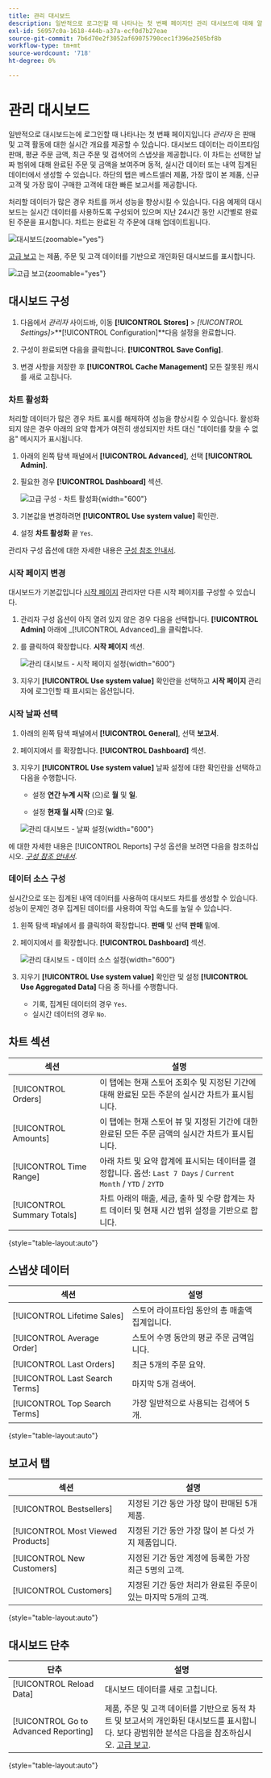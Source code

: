 ```yaml
---
title: 관리 대시보드
description: 일반적으로 로그인할 때 나타나는 첫 번째 페이지인 관리 대시보드에 대해 알아봅니다.
exl-id: 56957c0a-1618-444b-a37a-ecf0d7b27eae
source-git-commit: 7b6d70e2f3052af69075790cec1f396e2505bf8b
workflow-type: tm+mt
source-wordcount: '718'
ht-degree: 0%

---
```


# 관리 대시보드

일반적으로 대시보드는에 로그인할 때 나타나는 첫 번째 페이지입니다 _관리자_ 은 판매 및 고객 활동에 대한 실시간 개요를 제공할 수 있습니다. 대시보드 데이터는 라이프타임 판매, 평균 주문 금액, 최근 주문 및 검색어의 스냅샷을 제공합니다. 이 차트는 선택한 날짜 범위에 대해 완료된 주문 및 금액을 보여주며 동적, 실시간 데이터 또는 내역 집계된 데이터에서 생성할 수 있습니다. 하단의 탭은 베스트셀러 제품, 가장 많이 본 제품, 신규 고객 및 가장 많이 구매한 고객에 대한 빠른 보고서를 제공합니다.

처리할 데이터가 많은 경우 차트를 꺼서 성능을 향상시킬 수 있습니다. 다음 예제의 대시보드는 실시간 데이터를 사용하도록 구성되어 있으며 지난 24시간 동안 시간별로 완료된 주문을 표시합니다. 차트는 완료된 각 주문에 대해 업데이트됩니다.

![대시보드](./assets/dashboard-full.png){zoomable=&quot;yes&quot;}

[고급 보고](business-intelligence.md#advanced-reporting) 는 제품, 주문 및 고객 데이터를 기반으로 개인화된 대시보드를 표시합니다.

![고급 보고](./assets/dashboard-advanced-reporting.png){zoomable=&quot;yes&quot;}

## 대시보드 구성

1. 다음에서 _관리자_ 사이드바, 이동 **[!UICONTROL Stores]** > _[!UICONTROL Settings]_>**[!UICONTROL Configuration]**다음 설정을 완료합니다.

1. 구성이 완료되면 다음을 클릭합니다. **[!UICONTROL Save Config]**.

1. 변경 사항을 저장한 후 **[!UICONTROL Cache Management]** 모든 잘못된 캐시를 새로 고칩니다.

### 차트 활성화

처리할 데이터가 많은 경우 차트 표시를 해제하여 성능을 향상시킬 수 있습니다. 활성화되지 않은 경우 아래의 요약 합계가 여전히 생성되지만 차트 대신 &quot;데이터를 찾을 수 없음&quot; 메시지가 표시됩니다.

1. 아래의 왼쪽 탐색 패널에서 **[!UICONTROL Advanced]**, 선택 **[!UICONTROL Admin]**.

1. 필요한 경우 **[!UICONTROL Dashboard]** 섹션.

   ![고급 구성 - 차트 활성화](./assets/admin-dashboard-config.png){width="600"}

1. 기본값을 변경하려면 **[!UICONTROL Use system value]** 확인란.

1. 설정 **차트 활성화** 끝 `Yes`.

관리자 구성 옵션에 대한 자세한 내용은 [구성 참조 안내서](../configuration-reference/advanced/admin.md).

### 시작 페이지 변경

대시보드가 기본값입니다 [시작 페이지](../configuration-reference/advanced/admin.md) 관리자만 다른 시작 페이지를 구성할 수 있습니다.

1. 관리자 구성 옵션이 아직 열려 있지 않은 경우 다음을 선택합니다. **[!UICONTROL Admin]** 아래에 _[!UICONTROL Advanced]_을 클릭합니다.

1. 를 클릭하여 확장합니다. **시작 페이지** 섹션.

   ![관리 대시보드 - 시작 페이지 설정](./assets/admin-startup-page.png){width="600"}

1. 지우기 **[!UICONTROL Use system value]** 확인란을 선택하고 **시작 페이지** 관리자에 로그인할 때 표시되는 옵션입니다.

### 시작 날짜 선택

1. 아래의 왼쪽 탐색 패널에서 **[!UICONTROL General]**, 선택 **보고서**.

1. 페이지에서 를 확장합니다. **[!UICONTROL Dashboard]** 섹션.

1. 지우기 **[!UICONTROL Use system value]** 날짜 설정에 대한 확인란을 선택하고 다음을 수행합니다.

   - 설정 **연간 누계 시작** (으)로 **월** 및 **일**.

   - 설정 **현재 월 시작** (으)로 **일**.

   ![관리 대시보드 - 날짜 설정](./assets/reports-dashboard.png){width="600"}

에 대한 자세한 내용은 [!UICONTROL Reports] 구성 옵션을 보려면 다음을 참조하십시오. [_구성 참조 안내서_](../configuration-reference/general/reports.md).

### 데이터 소스 구성

실시간으로 또는 집계된 내역 데이터를 사용하여 대시보드 차트를 생성할 수 있습니다. 성능이 문제인 경우 집계된 데이터를 사용하여 작업 속도를 높일 수 있습니다.

1. 왼쪽 탐색 패널에서 를 클릭하여 확장합니다. **판매** 및 선택 **판매** 밑에.

1. 페이지에서 를 확장합니다. **[!UICONTROL Dashboard]** 섹션.

   ![관리 대시보드 - 데이터 소스 설정](./assets/config-sales-dashboard.png){width="600"}

1. 지우기 **[!UICONTROL Use system value]** 확인란 및 설정 **[!UICONTROL Use Aggregated Data]** 다음 중 하나를 수행합니다.

   - 기록, 집계된 데이터의 경우 `Yes`.
   - 실시간 데이터의 경우 `No`.

## 차트 섹션

| 섹션 | 설명 |
|--- |--- |
| [!UICONTROL Orders] | 이 탭에는 현재 스토어 조회수 및 지정된 기간에 대해 완료된 모든 주문의 실시간 차트가 표시됩니다. |
| [!UICONTROL Amounts] | 이 탭에는 현재 스토어 뷰 및 지정된 기간에 대한 완료된 모든 주문 금액의 실시간 차트가 표시됩니다. |
| [!UICONTROL Time Range] | 아래 차트 및 요약 합계에 표시되는 데이터를 결정합니다. 옵션: `Last 7 Days` / `Current Month` / `YTD` / `2YTD` |
| [!UICONTROL Summary Totals] | 차트 아래의 매출, 세금, 출하 및 수량 합계는 차트 데이터 및 현재 시간 범위 설정을 기반으로 합니다. |

{style="table-layout:auto"}

## 스냅샷 데이터

| 섹션 | 설명 |
|--- |--- |
| [!UICONTROL Lifetime Sales] | 스토어 라이프타임 동안의 총 매출액 집계입니다. |
| [!UICONTROL Average Order] | 스토어 수명 동안의 평균 주문 금액입니다. |
| [!UICONTROL Last Orders] | 최근 5개의 주문 요약. |
| [!UICONTROL Last Search Terms] | 마지막 5개 검색어. |
| [!UICONTROL Top Search Terms] | 가장 일반적으로 사용되는 검색어 5개. |

{style="table-layout:auto"}

## 보고서 탭

| 섹션 | 설명 |
|--- |--- |
| [!UICONTROL Bestsellers] | 지정된 기간 동안 가장 많이 판매된 5개 제품. |
| [!UICONTROL Most Viewed Products] | 지정된 기간 동안 가장 많이 본 다섯 가지 제품입니다. |
| [!UICONTROL New Customers] | 지정된 기간 동안 계정에 등록한 가장 최근 5명의 고객. |
| [!UICONTROL Customers] | 지정된 기간 동안 처리가 완료된 주문이 있는 마지막 5개의 고객. |

{style="table-layout:auto"}

## 대시보드 단추

| 단추 | 설명 |
|--- |--- |
| [!UICONTROL Reload Data] | 대시보드 데이터를 새로 고칩니다. |
| [!UICONTROL Go to Advanced Reporting] | 제품, 주문 및 고객 데이터를 기반으로 동적 차트 및 보고서의 개인화된 대시보드를 표시합니다. 보다 광범위한 분석은 다음을 참조하십시오. [고급 보고](business-intelligence.md#advanced-reporting). |

{style="table-layout:auto"}
